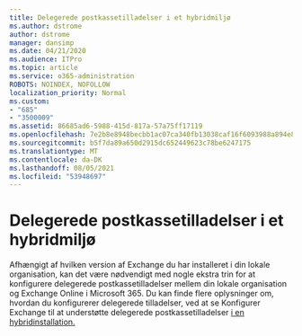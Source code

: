 ```yaml
---
title: Delegerede postkassetilladelser i et hybridmiljø
ms.author: dstrome
author: dstrome
manager: dansimp
ms.date: 04/21/2020
ms.audience: ITPro
ms.topic: article
ms.service: o365-administration
ROBOTS: NOINDEX, NOFOLLOW
localization_priority: Normal
ms.custom:
- "685"
- "3500009"
ms.assetid: 86685ad6-5988-415d-817a-57a75ff17119
ms.openlocfilehash: 7e2b8e8948becbb1ac07ca340fb13038caf16f6093988a894e85e0cefb8a64a4
ms.sourcegitcommit: b5f7da89a650d2915dc652449623c78be6247175
ms.translationtype: MT
ms.contentlocale: da-DK
ms.lasthandoff: 08/05/2021
ms.locfileid: "53948697"
---
```

# <a name="delegated-mailbox-permissions-in-a-hybrid-environment"></a>Delegerede postkassetilladelser i et hybridmiljø

Afhængigt af hvilken version af Exchange du har installeret i din lokale organisation, kan det være nødvendigt med nogle ekstra trin for at konfigurere delegerede postkassetilladelser mellem din lokale organisation og Exchange Online i Microsoft 365. Du kan finde flere oplysninger om, hvordan du konfigurerer delegerede tilladelser, ved at se Konfigurer Exchange til at understøtte delegerede postkassetilladelser [i en hybridinstallation.](https://technet.microsoft.com/library/mt784505%28v=exchg.150%29.aspx)
  